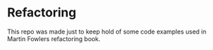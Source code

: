 # Refactoring

This repo was made just to keep hold of some code examples used in Martin Fowlers refactoring book.
